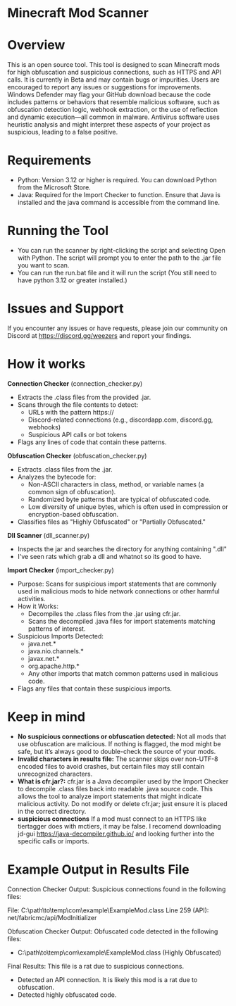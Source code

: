 # Minecraft Mod Scanner
# Overview
This is an open source tool. This tool is designed to scan Minecraft mods for high obfuscation and suspicious connections, such as HTTPS and API calls. It is currently in Beta and may contain bugs or impurities. Users are encouraged to report any issues or suggestions for improvements. Windows Defender may flag your GitHub download because the code includes patterns or behaviors that resemble malicious software, such as obfuscation detection logic, webhook extraction, or the use of reflection and dynamic execution—all common in malware. Antivirus software uses heuristic analysis and might interpret these aspects of your project as suspicious, leading to a false positive.

# Requirements
- Python: Version 3.12 or higher is required. You can download Python from the Microsoft Store.
- Java: Required for the Import Checker to function. Ensure that Java is installed and the java command is accessible from the command line.

# Running the Tool
- You can run the scanner by right-clicking the script and selecting Open with Python. The script will prompt you to enter the path to the .jar file you want to scan.
- You can run the run.bat file and it will run the script (You still need to have python 3.12 or greater installed.)


# Issues and Support
If you encounter any issues or have requests, please join our community on Discord at https://discord.gg/weezers and report your findings.

# How it works
**Connection Checker** (connection_checker.py)
- Extracts the .class files from the provided .jar.
- Scans through the file contents to detect:
  - URLs with the pattern https://
  - Discord-related connections (e.g., discordapp.com, discord.gg, webhooks)
  - Suspicious API calls or bot tokens
- Flags any lines of code that contain these patterns.

**Obfuscation Checker** (obfuscation_checker.py)
- Extracts .class files from the .jar.
- Analyzes the bytecode for:
  - Non-ASCII characters in class, method, or variable names (a common sign of obfuscation).
  - Randomized byte patterns that are typical of obfuscated code.
  - Low diversity of unique bytes, which is often used in compression or encryption-based obfuscation.
- Classifies files as "Highly Obfuscated" or "Partially Obfuscated."

**Dll Scanner** (dll_scanner.py)
- Inspects the jar and searches the directory for anything containing ".dll"
- I've seen rats which grab a dll and whatnot so its good to have.

**Import Checker** (import_checker.py)
- Purpose: Scans for suspicious import statements that are commonly used in malicious mods to hide network connections or other harmful activities.
- How it Works:
  - Decompiles the .class files from the .jar using cfr.jar.
  - Scans the decompiled .java files for import statements matching patterns of interest.
- Suspicious Imports Detected:
  - java.net.*
  - java.nio.channels.*
  - javax.net.*
  - org.apache.http.*
  - Any other imports that match common patterns used in malicious code.
- Flags any files that contain these suspicious imports.

# 
# Keep in mind
- **No suspicious connections or obfuscation detected:** Not all mods that use obfuscation are malicious. If nothing is flagged, the mod might be safe, but it’s always good to double-check the source of your mods.
- **Invalid characters in results file:** The scanner skips over non-UTF-8 encoded files to avoid crashes, but certain files may still contain unrecognized characters.
- **What is cfr.jar?:** cfr.jar is a Java decompiler used by the Import Checker to decompile .class files back into readable .java source code. This allows the tool to analyze import statements that might indicate malicious activity. Do not modify or delete cfr.jar; just ensure it is placed in the correct directory.
- **suspicious connections** If a mod must connect to an HTTPS like tiertagger does with mctiers, it may be false. I recomend downloading jd-gui https://java-decompiler.github.io/ and looking further into the specific calls or imports.
# 
# Example Output in Results File
Connection Checker Output:
Suspicious connections found in the following files:

File: C:\path\to\temp\com\example\ExampleMod.class
  Line 259 (API): net/fabricmc/api/ModInitializer

Obfuscation Checker Output:
Obfuscated code detected in the following files:
 - C:\path\to\temp\com\example\ExampleMod.class (Highly Obfuscated)

Final Results:
This file is a rat due to suspicious connections.
 - Detected an API connection.
It is likely this mod is a rat due to obfuscation.
 - Detected highly obfuscated code.

